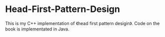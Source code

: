 # Head-First-Pattern-Design
  This is my C++ implementation of 《head first pattern desigin》. Code on the book is implementated in Java.
